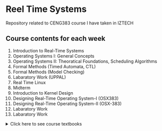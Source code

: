 # Reel Time Systems
Repository related to CENG383 course I have taken in IZTECH

## Course contents for each week
1.  Introduction to Real-Time Systems
2.  Operating Systems I: General Concepts
3.  Operating Systems II: Theoratical Foundations, Scheduling Algorithms 
4.  Formal Methods (Timed Automata, CTL)
5.  Formal Methods (Model Checking)
6.  Labaratory Work (UPPAL) 
7.  Real Time Linux
8.  Midterm
9.  Introduction to Kernel Design
10.  Designing Real-Time Operating System-I (OSX383)
11. Designing Real-Time Operating System-II (OSX-383)
12. Labaratory Work 
13. Labaratory Work

<details>
  
  <summary>Click here to see course textbooks</summary>
  
  ## Some Useful Textbooks for Reel Time Systems
  
  [Course textbooks](Textbooks.zip).

</details>  
